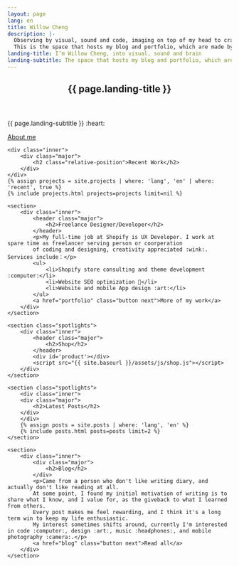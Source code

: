 ```yaml
---
layout: page
lang: en
title: Willow Cheng
description: |-
  Observing by visual, sound and code, imaging on top of my head to craft creation.
  This is the space that hosts my blog and portfolio, which are made by love.
landing-title: I’m Willow Cheng, into visual, sound and brain
landing-subtitle: The space that hosts my blog and portfolio, which are made by
---
```


<section id="banner" class="index major">
	<div class="inner">
		<header class="major">
			<h1>{{ page.landing-title }}</h1>
		</header>
		<div class="content">
			<p>{{ page.landing-subtitle }} :heart:</p>
			<a href="about" class="button next scrolly">About me</a>
		</div>
	</div>
</section>

<div class="main">

    <div class="inner">
        <div class="major">
            <h2 class="relative-position">Recent Work</h2>
        </div>
    </div>
    {% assign projects = site.projects | where: 'lang', 'en' | where: 'recent', true %}
    {% include projects.html projects=projects limit=nil %}

    <section>
        <div class="inner">
            <header class="major">
                <h2>Freelance Designer/Developer</h2>
            </header>
            <p>My full-time job at Shopify is UX Developer. I work at spare time as freelancer serving person or coorperation
            of coding and designing, creativity appreciated :wink:. Services include：</p>
            <ul>
                <li>Shopify store consulting and theme development :computer:</li>
                <li>Website SEO optimization 🔧</li>
                <li>Website and mobile App design :art:</li>
            </ul>
            <a href="portfolio" class="button next">More of my work</a>
        </div>
    </section>
    
    <section class="spotlights">
        <div class="inner">
            <header class="major">
                <h2>Shop</h2>
            </header>
            <div id='product'></div>
            <script src="{{ site.baseurl }}/assets/js/shop.js"></script>
        </div>
    </section>

    <section class="spotlights">
        <div class="inner">
        <div class="major">
            <h2>Latest Posts</h2>
        </div>
        </div>
        {% assign posts = site.posts | where: 'lang', 'en' %}
        {% include posts.html posts=posts limit=2 %}
    </section>

    <section>
        <div class="inner">
            <div class="major">
                <h2>Blog</h2>
            </div>
            <p>Came from a person who don't like writing diary, and actually don't like reading at all.
            At some point, I found my initial motivation of writing is to share what I know, and I value for, as the giveback to what I learned from others.
            Every post makes me feel rewarding, and I think it's a long term win to keep my life enthusiastic.
            My interest sometimes shifts around, currently I'm interested in code :computer:, design :art:, music :headphones:, and mobile photography :camera:.</p>
            <a href="blog" class="button next">Read all</a>
        </div>
    </section>

</div>

